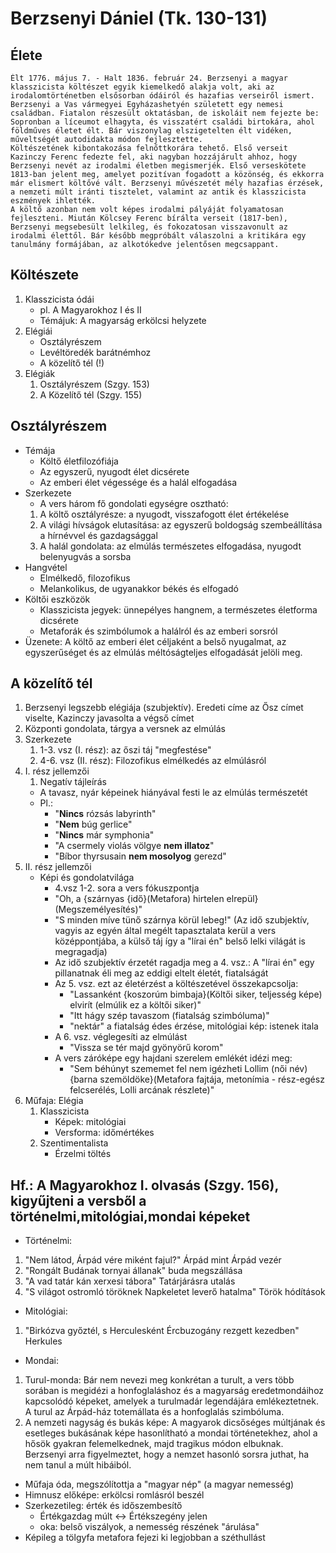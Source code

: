 # Berzsenyi Dániel (Tk. 130-131)  
## Élete  
	Élt 1776. május 7. - Halt 1836. február 24. Berzsenyi a magyar klasszicista költészet egyik kiemelkedő alakja volt, aki az irodalomtörténetben elsősorban ódáiról és hazafias verseiről ismert.  
	Berzsenyi a Vas vármegyei Egyházashetyén született egy nemesi családban. Fiatalon részesült oktatásban, de iskoláit nem fejezte be: Sopronban a líceumot elhagyta, és visszatért családi birtokára, ahol földműves életet élt. Bár viszonylag elszigetelten élt vidéken, műveltségét autodidakta módon fejlesztette.  
	Költészetének kibontakozása felnőttkorára tehető. Első verseit Kazinczy Ferenc fedezte fel, aki nagyban hozzájárult ahhoz, hogy Berzsenyi nevét az irodalmi életben megismerjék. Első verseskötete 1813-ban jelent meg, amelyet pozitívan fogadott a közönség, és ekkorra már elismert költővé vált. Berzsenyi művészetét mély hazafias érzések, a nemzeti múlt iránti tisztelet, valamint az antik és klasszicista eszmények ihlették.  
	A költő azonban nem volt képes irodalmi pályáját folyamatosan fejleszteni. Miután Kölcsey Ferenc bírálta verseit (1817-ben), Berzsenyi megsebesült lelkileg, és fokozatosan visszavonult az irodalmi élettől. Bár később megpróbált válaszolni a kritikára egy tanulmány formájában, az alkotókedve jelentősen megcsappant.  
## Költészete  
1. Klasszicista ódái  
	- pl. A Magyarokhoz I és II  
	- Témájuk: A magyarság erkölcsi helyzete  
2. Elégiái  
	- Osztályrészem  
	- Levéltöredék barátnémhoz  
	- A közelítő tél (!)  
3. Elégiák  
	1. Osztályrészem (Szgy. 153)  
	2. A Közelítő tél (Szgy. 155)  
  
## Osztályrészem  
- Témája  
	- Költő életfilozófiája  
	- Az egyszerű, nyugodt élet dicsérete  
	- Az emberi élet végessége és a halál elfogadása  
- Szerkezete  
	- A vers három fő gondolati egységre osztható:  
	1. A költő osztályrésze: a nyugodt, visszafogott élet értékelése  
	2. A világi hívságok elutasítása: az egyszerű boldogság szembeállítása a hírnévvel és gazdagsággal  
	3. A halál gondolata: az elmúlás természetes elfogadása, nyugodt belenyugvás a sorsba  
- Hangvétel  
	- Elmélkedő, filozofikus  
	- Melankolikus, de ugyanakkor békés és elfogadó  
- Költői eszközök  
	- Klasszicista jegyek: ünnepélyes hangnem, a természetes életforma dicsérete  
	- Metaforák és szimbólumok a halálról és az emberi sorsról  
- Üzenete: A költő az emberi élet céljaként a belső nyugalmat, az egyszerűséget és az elmúlás méltóságteljes elfogadását jelöli meg.  
## A közelítő tél  
1. Berzsenyi legszebb elégiája (szubjektív). Eredeti címe az Ősz címet viselte, Kazinczy javasolta a végső címet  
2. Központi gondolata, tárgya a versnek az elmúlás  
3. Szerkezete  
	1. 1-3. vsz (I. rész): az őszi táj "megfestése"  
	2. 4-6. vsz (II. rész): Filozofikus elmélkedés az elmúlásról  
4. I. rész jellemzői  
	1. Negatív tájleírás  
	- A tavasz, nyár képeinek hiányával festi le az elmúlás természetét  
	- Pl.:  
		- "__Nincs__ rózsás labyrinth"  
		- "__Nem__ búg gerlice"  
		- "__Nincs__ már symphonia"  
		- "A csermely violás völgye __nem illatoz__"  
		- "Bíbor thyrsusain __nem mosolyog__ gerezd"  
5. II. rész jellemzői  
	- Képi és gondolatvilága  
		- 4.vsz 1-2. sora a vers fókuszpontja  
		- "Oh, a {szárnyas {idő}(Metafora) hirtelen elrepül}(Megszemélyesítés)"  
		- "S minden míve tünő szárnya körül lebeg!" (Az idő szubjektív, vagyis az egyén által megélt tapasztalata kerül a vers középpontjába, a külső táj így a "lírai én" belső lelki világát is megragadja)  
		- Az idő szubjektív érzetét ragadja meg a 4. vsz.: A "lírai én" egy pillanatnak éli meg az eddigi eltelt életét, fiatalságát  
		- Az 5. vsz. ezt az életérzést a költészetével összekapcsolja:  
			- "Lassanként {koszorúm bimbaja}(Költői siker, teljesség képe) elvirít (elmúlik ez a költői siker)"  
			- "Itt hágy szép tavaszom (fiatalság szimbóluma)"  
			- "nektár" a fiatalság édes érzése, mitológiai kép: istenek itala  
		- A 6. vsz. véglegesíti az elmúlást  
			- "Vissza se tér majd gyönyörű korom"  
		- A vers záróképe egy hajdani szerelem emlékét idézi meg:  
			- "Sem béhúnyt szememet fel nem igézheti Lollim (női név) {barna szemöldöke}(Metafora fajtája, metonímia - rész-egész felcserélés, Lolli arcának részlete)"  
6. Műfaja: Elégia  
	1. Klasszicista  
		- Képek: mitológiai  
		- Versforma: időmértékes  
	2. Szentimentalista  
		- Érzelmi töltés  
## Hf.: A Magyarokhoz I. olvasás (Szgy. 156), kigyűjteni a versből a történelmi,mitológiai,mondai képeket  
- Történelmi:  
1. "Nem látod, Árpád vére miként fajul?" Árpád mint Árpád vezér  
2. "Rongált Budának tornyai állanak" buda megszállása  
3. "A vad tatár kán xerxesi tábora" Tatárjárásra utalás  
4. "S világot ostromló töröknek Napkeletet leverő hatalma" Török hódítások  
- Mitológiai:  
1. "Birkózva győztél, s Herculesként Ércbuzogány rezgett kezedben" Herkules  
- Mondai:  
1. Turul-monda: Bár nem nevezi meg konkrétan a turult, a vers több sorában is megidézi a honfoglaláshoz és a magyarság eredetmondáihoz kapcsolódó képeket, amelyek a turulmadár legendájára emlékeztetnek. A turul az Árpád-ház totemállata és a honfoglalás szimbóluma.  
2. A nemzeti nagyság és bukás képe: A magyarok dicsőséges múltjának és esetleges bukásának képe hasonlítható a mondai történetekhez, ahol a hősök gyakran felemelkednek, majd tragikus módon elbuknak. Berzsenyi arra figyelmeztet, hogy a nemzet hasonló sorsra juthat, ha nem tanul a múlt hibáiból.  
- Műfaja óda, megszólítottja a "magyar nép" (a magyar nemesség)  
- Himnusz előképe: erkölcsi romlásról beszél  
- Szerkezetileg: érték és időszembesítő  
	- Értékgazdag múlt <-> Értékszegény jelen  
	- oka: belső viszályok, a nemesség részének "árulása"  
- Képileg a tölgyfa metafora fejezi ki legjobban a széthullást  
  
